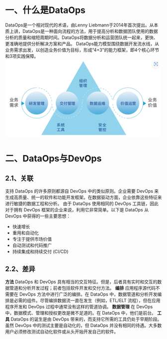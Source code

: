 # 一、什么是DataOps
DataOps是一个相对现代的术语，由Lenny Liebmann于2014年首次提出。从本质上讲，DataOps是一种面向流程的方法，用于提高分析和数据团队使用的数据分析的质量和缩短周期时间。DataOps将数据分析和运营团队统一起来，更快、更准确地提供分析解决方案和产品。
DataOps能力模型围绕数据开发流水线，从业务需求出发，以创造业务价值为目标，形成“4+3”的能力框架，即4个核心环节和3项实践保障。
![Alt text](image.png)


# 二、DataOps与DevOps

## 2.1、关联

支持 DataOps 的许多原则都源自 DevOps 中的类似原则。企业需要 DevOps 来生成高质量、统一的软件和功能开发框架。在数据驱动方面，企业依靠这些特征来进行敏捷的数据工程和分析。
由于 DataOps 使用相同的 DevOps 工具链，因此对于拥有 DevOps 框架的企业来说，利用它非常简单。以下是 DataOps 从 DevOps 中获得的一些主要思想：

- 快速增长
- 重用和自动化
- 专注于提供市场价值
- 自动测试和代码推广
- 持续集成和持续交付 (CI/CD)

## 2.2、差异
**方法**
DataOps 和 DevOps 具有相当的交互特征。但是，后者具有实时和交互的数据管道和分析开发过程；前者包括软件开发和交付方法。
**编排**
应用程序源代码不需要在 DevOps 方法中进行广泛的编排。在 DataOps 中，数据管道和分析开发编排是必需的组件。尽管编排数据流一直在发生（例如，ETL/ELT 流程），但在应用程序开发和 DevOps 过程中通常没有这样的管道协调。
**数据管理**
在 DevOps 中，数据模式、管理和授权更改是微不足道的。在 DataOps 中，他们是前台。
**工具**
DataOps 的诞生是由 DevOps 带来的，而支持它所需的工具仍处于早期阶段。虽然 DevOps 中的测试主要是自动化的，但 DataOps 并没有相同的待遇。大多数用户必须修改测试自动化软件或从头开始开发自己的软件。
